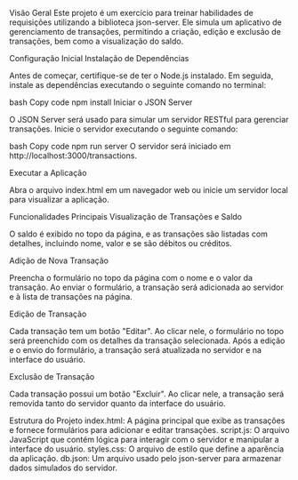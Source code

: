 Visão Geral
Este projeto é um exercício para treinar habilidades de requisições utilizando a biblioteca json-server. Ele simula um aplicativo de gerenciamento de transações, permitindo a criação, edição e exclusão de transações, bem como a visualização do saldo.

Configuração Inicial
Instalação de Dependências

Antes de começar, certifique-se de ter o Node.js instalado. Em seguida, instale as dependências executando o seguinte comando no terminal:

bash
Copy code
npm install
Iniciar o JSON Server

O JSON Server será usado para simular um servidor RESTful para gerenciar transações. Inicie o servidor executando o seguinte comando:

bash
Copy code
npm run server
O servidor será iniciado em http://localhost:3000/transactions.

Executar a Aplicação

Abra o arquivo index.html em um navegador web ou inicie um servidor local para visualizar a aplicação.

Funcionalidades Principais
Visualização de Transações e Saldo

O saldo é exibido no topo da página, e as transações são listadas com detalhes, incluindo nome, valor e se são débitos ou créditos.

Adição de Nova Transação

Preencha o formulário no topo da página com o nome e o valor da transação. Ao enviar o formulário, a transação será adicionada ao servidor e à lista de transações na página.

Edição de Transação

Cada transação tem um botão "Editar". Ao clicar nele, o formulário no topo será preenchido com os detalhes da transação selecionada. Após a edição e o envio do formulário, a transação será atualizada no servidor e na interface do usuário.

Exclusão de Transação

Cada transação possui um botão "Excluir". Ao clicar nele, a transação será removida tanto do servidor quanto da interface do usuário.

Estrutura do Projeto
index.html: A página principal que exibe as transações e fornece formulários para adicionar e editar transações.
script.js: O arquivo JavaScript que contém lógica para interagir com o servidor e manipular a interface do usuário.
styles.css: O arquivo de estilo que define a aparência da aplicação.
db.json: Um arquivo usado pelo json-server para armazenar dados simulados do servidor.
